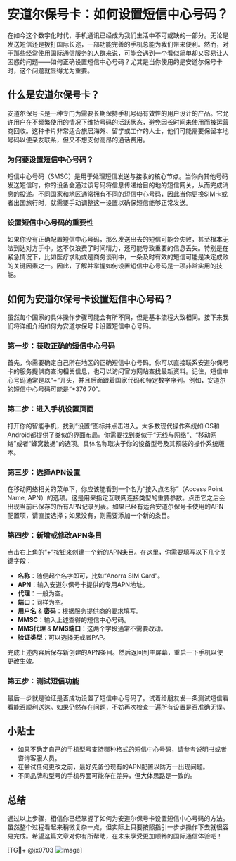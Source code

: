 # 安道尔保号卡：如何设置短信中心号码？

在如今这个数字化时代，手机通讯已经成为我们生活中不可或缺的一部分。无论是发送短信还是拨打国际长途，一部功能完善的手机总能为我们带来便利。然而，对于那些经常使用国际通信服务的人群来说，可能会遇到一个看似简单却又容易让人困惑的问题——如何正确设置短信中心号码？尤其是当你使用的是安道尔保号卡时，这个问题就显得尤为重要。

## 什么是安道尔保号卡？

安道尔保号卡是一种专门为需要长期保持手机号码有效性的用户设计的产品。它允许用户在不频繁使用的情况下维持号码的活跃状态，避免因长时间未使用而被运营商回收。这种卡片非常适合旅居海外、留学或工作的人士，他们可能需要保留本地号码以便亲友联系，但又不想支付高昂的通话费用。

### 为何要设置短信中心号码？

短信中心号码（SMSC）是用于处理短信发送与接收的核心节点。当你向其他号码发送短信时，你的设备会通过该号码将信息传递给目的地的短信网关，从而完成消息的投递。不同国家和地区通常拥有不同的短信中心号码，因此当你更换SIM卡或者出国旅行时，就需要手动调整这一设置以确保短信能够正常发送。

### 设置短信中心号码的重要性

如果你没有正确配置短信中心号码，那么发送出去的短信可能会失败，甚至根本无法到达对方手中。这不仅浪费了时间精力，还可能导致重要的信息丢失。特别是在紧急情况下，比如医疗求助或是商务谈判中，一条及时有效的短信可能是决定成败的关键因素之一。因此，了解并掌握如何设置短信中心号码是一项非常实用的技能。

## 如何为安道尔保号卡设置短信中心号码？

虽然每个国家的具体操作步骤可能会有所不同，但是基本流程大致相同。接下来我们将详细介绍如何为安道尔保号卡设置短信中心号码。

### 第一步：获取正确的短信中心号码

首先，你需要确定自己所在地区的正确短信中心号码。你可以直接联系安道尔保号卡的服务提供商查询相关信息，也可以访问官方网站查找最新资料。记住，短信中心号码通常是以“+”开头，并且后面跟着国家代码和特定数字序列。例如，安道尔的短信中心号码可能是“+376 70”。

### 第二步：进入手机设置页面

打开你的智能手机，找到“设置”图标并点击进入。大多数现代操作系统如iOS和Android都提供了类似的界面布局。你需要找到类似于“无线与网络”、“移动网络”或者“蜂窝数据”的选项。具体名称取决于你的设备型号及其预装的操作系统版本。

### 第三步：选择APN设置

在移动网络相关的菜单下，你应该能看到一个名为“接入点名称”（Access Point Name, APN）的选项。这是用来指定互联网连接类型的重要参数。点击它之后会出现当前已保存的所有APN记录列表。如果已经有适合安道尔保号卡使用的APN配置项，请直接选择；如果没有，则需要添加一个新的条目。

### 第四步：新增或修改APN条目

点击右上角的“+”按钮来创建一个新的APN条目。在这里，你需要填写以下几个关键字段：
- **名称**：随便起个名字即可，比如“Anorra SIM Card”。
- **APN**：输入安道尔保号卡提供的专用APN地址。
- **代理**：一般为空。
- **端口**：同样为空。
- **用户名** & **密码**：根据服务提供商的要求填写。
- **MMSC**：输入上述查得的短信中心号码。
- **MMS代理** & **MMS端口**：这两个字段通常不需要改动。
- **验证类型**：可以选择无或者PAP。

完成上述内容后保存新创建的APN条目。然后返回到主屏幕，重启一下手机以使更改生效。

### 第五步：测试短信功能

最后一步就是验证是否成功设置了短信中心号码了。试着给朋友发一条测试短信看看能否顺利送达。如果仍然存在问题，不妨再次检查一遍所有设置是否准确无误。

## 小贴士

- 如果不确定自己的手机型号支持哪种格式的短信中心号码，请参考说明书或者咨询客服人员。
- 在尝试任何更改之前，最好先备份现有的APN配置以防万一出现问题。
- 不同品牌和型号的手机界面可能存在差异，但大体思路是一致的。

## 总结

通过以上步骤，相信你已经掌握了如何为安道尔保号卡设置短信中心号码的方法。虽然整个过程看起来稍微复杂一点，但实际上只要按照指引一步步操作下去就很容易完成。希望这篇文章对你有所帮助，在未来享受更加顺畅的国际通信体验吧！

[TG💪+ @jx0703 ![Image](https://github.com/user-attachments/assets/dbca1d08-cadb-493c-b0ec-ad6f7a83f270)]